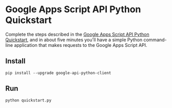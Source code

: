 # Google Apps Script API Python Quickstart

Complete the steps described in the [Google Apps Script API Python
Quickstart](https://developers.google.com/apps-script/api/quickstart/python),
and in about five minutes you'll have a simple Python command-line application
that makes requests to the Google Apps Script API.

## Install

```
pip install --upgrade google-api-python-client
```

## Run

```
python quickstart.py
```
